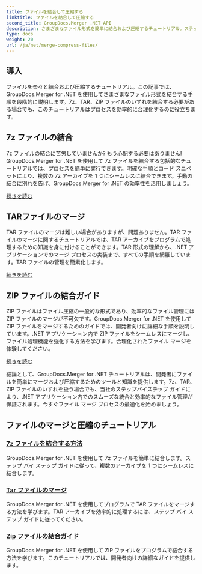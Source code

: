 ```yaml
---
title: ファイルを結合して圧縮する
linktitle: ファイルを結合して圧縮する
second_title: GroupDocs.Merger .NET API
description: さまざまなファイル形式を簡単に結合および圧縮するチュートリアル。ステップバイステップのガイドに従って、7z、TAR、ZIP ファイルをシームレスに結合する方法を学びます。
type: docs
weight: 20
url: /ja/net/merge-compress-files/
---
```

## 導入


ファイルを楽々と結合および圧縮するチュートリアル。この記事では、GroupDocs.Merger for .NET を使用してさまざまなファイル形式を結合する手順を段階的に説明します。7z、TAR、ZIP ファイルのいずれを結合する必要がある場合でも、このチュートリアルはプロセスを効率的に合理化するのに役立ちます。

## 7z ファイルの結合

7z ファイルの結合に苦労していませんか? もう心配する必要はありません! GroupDocs.Merger for .NET を使用して 7z ファイルを結合する包括的なチュートリアルでは、プロセスを簡単に実行できます。明確な手順とコード スニペットにより、複数の 7z アーカイブを 1 つにシームレスに結合できます。手動の結合に別れを告げ、GroupDocs.Merger for .NET の効率性を活用しましょう。

[続きを読む](./merge-7z-files/)

## TARファイルのマージ

TAR ファイルのマージは難しい場合がありますが、問題ありません。TAR ファイルのマージに関するチュートリアルでは、TAR アーカイブをプログラムで処理するための知識を身に付けることができます。TAR 形式の理解から、.NET アプリケーションでのマージ プロセスの実装まで、すべての手順を網羅しています。TAR ファイルの管理を簡素化します。

[続きを読む](./merging-tar-files/)

## ZIP ファイルの結合ガイド

ZIP ファイルはファイル圧縮の一般的な形式であり、効率的なファイル管理には ZIP ファイルのマージが不可欠です。GroupDocs.Merger for .NET を使用して ZIP ファイルをマージするためのガイドでは、開発者向けに詳細な手順を説明しています。.NET アプリケーション内で ZIP ファイルをシームレスにマージし、ファイル処理機能を強化する方法を学びます。合理化されたファイル マージを体験してください。

[続きを読む](./guide-merging-zip-files/)

結論として、GroupDocs.Merger for .NET チュートリアルは、開発者にファイルを簡単にマージおよび圧縮するためのツールと知識を提供します。7z、TAR、ZIP ファイルのいずれを扱う場合でも、当社のステップバイステップ ガイドにより、.NET アプリケーション内でのスムーズな統合と効率的なファイル管理が保証されます。今すぐファイル マージ プロセスの最適化を始めましょう。
## ファイルのマージと圧縮のチュートリアル
### [7z ファイルを結合する方法](./merge-7z-files/)
GroupDocs.Merger for .NET を使用して 7z ファイルを簡単に結合します。ステップ バイ ステップ ガイドに従って、複数のアーカイブを 1 つにシームレスに結合します。
### [Tar ファイルのマージ](./merging-tar-files/)
GroupDocs.Merger for .NET を使用してプログラムで TAR ファイルをマージする方法を学びます。TAR アーカイブを効率的に処理するには、ステップ バイ ステップ ガイドに従ってください。
### [Zip ファイルの結合ガイド](./guide-merging-zip-files/)
GroupDocs.Merger for .NET を使用して ZIP ファイルをプログラムで結合する方法を学びます。このチュートリアルでは、開発者向けの詳細なガイドを提供します。